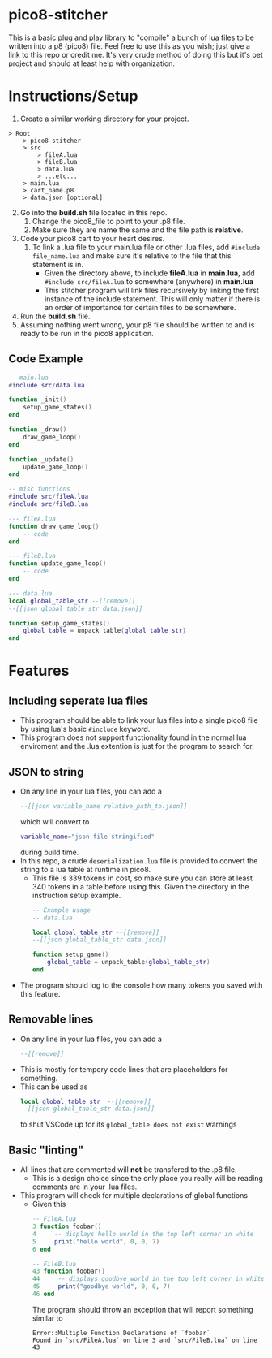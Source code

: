 # pico8-stitcher
This is a basic plug and play library to "compile" a bunch of lua files to be written into a p8 (pico8) file.
Feel free to use this as you wish; just give a link to this repo or credit me. It's very crude method of doing this but it's pet project and should at least help with organization. 

# Instructions/Setup
1) Create a similar working directory for your project.
```
> Root
    > pico8-stitcher
    > src
        > fileA.lua
        > fileB.lua
        > data.lua
        > ...etc...
    > main.lua
    > cart_name.p8
    > data.json [optional]
```
2) Go into the **build.sh** file located in this repo.
    1) Change the pico8_file to point to your .p8 file.
    2) Make sure they are name the same and the file path is **relative**.
3) Code your pico8 cart to your heart desires.
    1) To link a .lua file to your main.lua file or other .lua files, add `#include file_name.lua` and make sure it's relative to the file that this statement is in.
        - Given the directory above, to include **fileA.lua** in **main.lua**, add `#include src/fileA.lua` to somewhere (anywhere) in **main.lua**
        - This stitcher program will link files recursively by linking the first instance of the include statement. This will only matter if there is an order of importance for certain files to be somewhere.
4) Run the **build.sh** file.
5) Assuming nothing went wrong, your p8 file should be written to and is ready to be run in the pico8 application.

## Code Example
```lua
-- main.lua
#include src/data.lua

function _init()
    setup_game_states()
end

function _draw()
    draw_game_loop()
end

function _update()
    update_game_loop()
end

-- misc functions
#include src/fileA.lua
#include src/fileB.lua
```
```lua
--- fileA.lua
function draw_game_loop()
    -- code
end
```
```lua
--- fileB.lua
function update_game_loop()
    -- code
end
```
```lua
--- data.lua
local global_table_str --[[remove]]
--[[json global_table_str data.json]]

function setup_game_states()
    global_table = unpack_table(global_table_str)
end
```

# Features
## Including seperate lua files
- This program should be able to link your lua files into a single pico8 file by using lua's basic `#include` keyword. 
- This program does not support functionality found in the normal lua enviroment and the .lua extention is just for the program to search for.
## JSON to string
- On any line in your lua files, you can add a 
    ```lua
    --[[json variable_name relative_path_to.json]]
    ```
    which will convert to 
    ```lua
    variable_name="json file stringified"
    ```
    during build time.
- In this repo, a crude `deserialization.lua` file is provided to convert the string to a lua table at runtime in pico8.
    - This file is 339 tokens in cost, so make sure you can store at least 340 tokens in a table before using this. Given the directory in the instruction setup example.
        ```lua
        -- Example usage
        -- data.lua

        local global_table_str --[[remove]]
        --[[json global_table_str data.json]]

        function setup_game()
            global_table = unpack_table(global_table_str)
        end
        ```
- The program should log to the console how many tokens you saved with this feature.
## Removable lines
- On any line in your lua files, you can add a 
    ```lua
    --[[remove]]
    ```
- This is mostly for tempory code lines that are placeholders for something.
- This can be used as 
    ```lua
    local global_table_str  --[[remove]]
    --[[json global_table_str data.json]]
    ```
    to shut VSCode up for its `global_table does not exist` warnings 
## Basic "linting"
- All lines that are commented will **not** be transfered to the .p8 file.
    - This is a design choice since the only place you really will be reading comments are in your .lua files.
- This program will check for multiple declarations of global functions
    - Given this
        ```lua
        -- FileA.lua
        3 function foobar()
        4     -- displays hello world in the top left corner in white
        5     print("hello world", 0, 0, 7)   
        6 end
        ```
        ```lua
        -- FileB.lua
        43 function foobar()
        44     -- displays goodbye world in the top left corner in white
        45     print("goodbye world", 0, 0, 7)   
        46 end
        ```
        The program should throw an exception that will report something similar to 
        ```
        Error::Multiple Function Declarations of `foobar`
        Found in `src/FileA.lua` on line 3 and `src/FileB.lua` on line 43
        ```